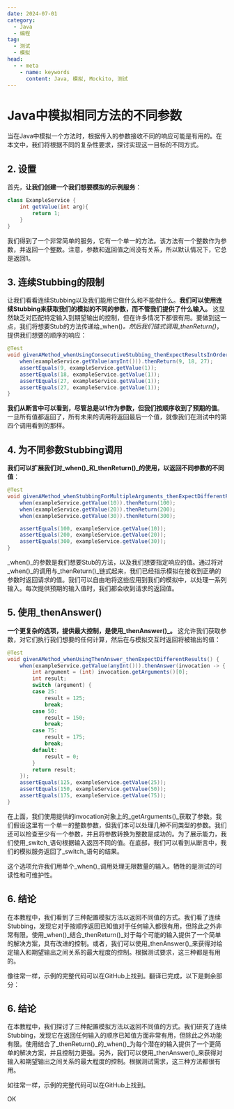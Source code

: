 ```yaml
---
date: 2024-07-01
category:
  - Java
  - 编程
tag:
  - 测试
  - 模拟
head:
  - - meta
    - name: keywords
      content: Java, 模拟, Mockito, 测试
---
```

# Java中模拟相同方法的不同参数

当在Java中模拟一个方法时，根据传入的参数接收不同的响应可能是有用的。在本文中，我们将根据不同的复杂性要求，探讨实现这一目标的不同方式。

## 2. 设置

首先，**让我们创建一个我们想要模拟的示例服务**：

```java
class ExampleService {
    int getValue(int arg){
        return 1;
    }
}
```

我们得到了一个非常简单的服务，它有一个单一的方法。该方法有一个整数作为参数，并返回一个整数。注意，参数和返回值之间没有关系，所以默认情况下，它总是返回1。

## 3. 连续Stubbing的限制

让我们看看连续Stubbing以及我们能用它做什么和不能做什么。**我们可以使用连续Stubbing来获取我们的模拟的不同的参数，而不管我们提供了什么输入。** 这显然缺乏对匹配特定输入到期望输出的控制，但在许多情况下都很有用。要做到这一点，我们将想要Stub的方法传递给_when()_。然后我们链式调用_thenReturn()_，提供我们想要的顺序的响应：

```java
@Test
void givenAMethod_whenUsingConsecutiveStubbing_thenExpectResultsInOrder(){
    when(exampleService.getValue(anyInt())).thenReturn(9, 18, 27);
    assertEquals(9, exampleService.getValue(1));
    assertEquals(18, exampleService.getValue(1));
    assertEquals(27, exampleService.getValue(1));
    assertEquals(27, exampleService.getValue(1));
}
```

**我们从断言中可以看到，尽管总是以1作为参数，但我们按顺序收到了预期的值**。一旦所有值都返回了，所有未来的调用将返回最后一个值，就像我们在测试中的第四个调用看到的那样。

## 4. 为不同参数Stubbing调用

**我们可以扩展我们对_when()_和_thenReturn()_的使用，以返回不同参数的不同值**：

```java
@Test
void givenAMethod_whenStubbingForMultipleArguments_thenExpectDifferentResults() {
    when(exampleService.getValue(10)).thenReturn(100);
    when(exampleService.getValue(20)).thenReturn(200);
    when(exampleService.getValue(30)).thenReturn(300);

    assertEquals(100, exampleService.getValue(10));
    assertEquals(200, exampleService.getValue(20));
    assertEquals(300, exampleService.getValue(30));
}
```

_when()_的参数是我们想要Stub的方法，以及我们想要指定响应的值。通过将对_when()_的调用与_thenReturn()_链式起来，我们已经指示模拟在接收到正确的参数时返回请求的值。我们可以自由地将这些应用到我们的模拟中，以处理一系列输入。每次提供预期的输入值时，我们都会收到请求的返回值。

## 5. 使用_thenAnswer()

**一个更复杂的选项，提供最大控制，是使用_thenAnswer()_。** 这允许我们获取参数，对它们执行我们想要的任何计算，然后在与模拟交互时返回将被输出的值：

```java
@Test
void givenAMethod_whenUsingThenAnswer_thenExpectDifferentResults() {
    when(exampleService.getValue(anyInt())).thenAnswer(invocation -> {
        int argument = (int) invocation.getArguments()[0];
        int result;
        switch (argument) {
        case 25:
            result = 125;
            break;
        case 50:
            result = 150;
            break;
        case 75:
            result = 175;
            break;
        default:
            result = 0;
        }
        return result;
    });
    assertEquals(125, exampleService.getValue(25));
    assertEquals(150, exampleService.getValue(50));
    assertEquals(175, exampleService.getValue(75));
}
```

在上面，我们使用提供的invocation对象上的_getArguments()_获取了参数。我们假设这里有一个单一的整数参数，但我们本可以处理几种不同类型的参数。我们还可以检查至少有一个参数，并且将参数转换为整数是成功的。为了展示能力，我们使用_switch_语句根据输入返回不同的值。在底部，我们可以看到从断言中，我们的模拟服务返回了_switch_语句的结果。

这个选项允许我们用单个_when()_调用处理无限数量的输入。牺牲的是测试的可读性和可维护性。

## 6. 结论

在本教程中，我们看到了三种配置模拟方法以返回不同值的方式。我们看了连续Stubbing，发现它对于按顺序返回已知值对于任何输入都很有用，但除此之外非常有限。使用_when()_结合_thenReturn()_对于每个可能的输入提供了一个简单的解决方案，具有改进的控制。或者，我们可以使用_thenAnswer()_来获得对给定输入和期望输出之间关系的最大程度的控制。根据测试要求，这三种都是有用的。

像往常一样，示例的完整代码可以在GitHub上找到。翻译已完成，以下是剩余部分：

## 6. 结论

在本教程中，我们探讨了三种配置模拟方法以返回不同值的方式。我们研究了连续Stubbing，发现它在返回任何输入的顺序已知值方面非常有用，但除此之外功能有限。使用结合了_thenReturn()_的_when()_为每个潜在的输入提供了一个更简单的解决方案，并且控制力更强。另外，我们可以使用_thenAnswer()_来获得对输入和期望输出之间关系的最大程度的控制。根据测试需求，这三种方法都很有用。

如往常一样，示例的完整代码可以在GitHub上找到。

OK